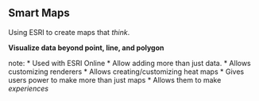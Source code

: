 ##  Smart Maps

Using ESRI to create maps that *think*.

**Visualize data beyond point, line, and polygon**

note:
    * Used with ESRI Online
    * Allow adding more than just data.
    * Allows customizing renderers
    * Allows creating/customizing heat maps
    * Gives users power to make more than just maps
    * Allows them to make *experiences*
